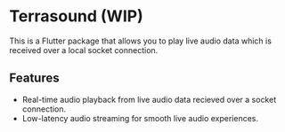 # Terrasound (WIP)

This is a Flutter package that allows you to play live audio data which is received over a local socket connection.

## Features

- Real-time audio playback from live audio data recieved over a socket connection.
- Low-latency audio streaming for smooth live audio experiences.